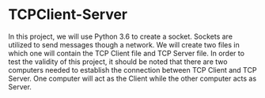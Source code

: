 # TCPClient-Server
In this project, we will use Python 3.6 to create a socket. Sockets are utilized to send messages though a network. We will create two files in which  one will contain the TCP Client file and TCP Server file. In order to test the validity of this project, it should be noted that there are two computers needed to establish the connection between TCP Client and TCP Server. One computer will act as the Client while the other computer acts as Server. 
